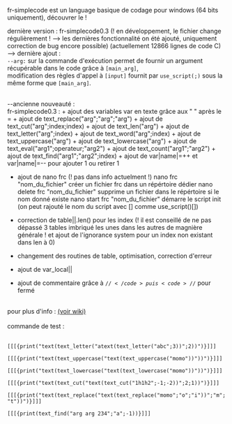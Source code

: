 fr-simplecode est un language basique de codage pour windows (64 bits uniquement), découvrer le ! 

dernière version : fr-simplecode0.3 (! en développement, le fichier change régulièrement ! --> les dernières fonctionnalité on été ajouté, uniquement correction de bug encore possible) (actuellement 12866 lignes de code C) <br> --> dernière ajout :<br><code>--arg:</code> sur la commande d'exécution permet de fournir un argument récupérable dans le code grâce à <code>[main_arg]</code>,<br>modification des règles d'appel à <code>[input]</code> fournit par <code>use_script(;)</code> sous la même forme que <code>[main_arg]</code>.

<br>
--ancienne nouveauté :<br>
fr-simplecode0.3 : 
+ ajout des variables var en texte grâce aux " " après le =
+ ajout de text_replace("arg";"arg";"arg")
+ ajout de text_cut("arg";index;index)
+ ajout de text_len("arg")
+ ajout de text_letter("arg";index)
+ ajout de text_word("arg";index)
+ ajout de text_uppercase("arg")
+ ajout de text_lowercase("arg")
+ ajout de text_eval("arg1";operateur;"arg2")
+ ajout de text_count("arg1";"arg2")
+ ajout de text_find("arg1";"arg2";index)
+ ajout de var|name|=++ et var|name|=-- pour ajouter 1 ou retirer 1

+ ajout de nano frc (! pas dans info actuelment !)
nano frc "nom_du_fichier" créer un fichier frc dans un répértoire dédier
nano delete frc "nom_du_fichier" supprime un fichier dans le répértoire si le nom donné existe
nano start frc "nom_du_fichier" démarre le script init (on peut rajouté le nom du script avec [] comme use_script()[])

+ correction de table||.len() pour les index (! il est conseillé de ne pas dépassé 3 tables imbriqué les unes dans les autres de magnière générale ! et ajout de l'ignorance system pour un index non existant dans len à 0)

+ changement des routines de table, optimisation, correction d'erreur  

+ ajout de var_local||

+ ajout de commentaire grâce à <code>$//</code> puis <code>//$</code> pour fermé

<br>
pour plus d'info : <a href="https://github.com/argentrocher/fr-simplecode/wiki">(voir wiki)</a>
<br><br>
commande de test : <br><br>

<code>[[[{print("text(text_letter("atext(text_letter("abc";3))";2))")}]]]</code>

<code>[[[{print("text(text_uppercase("text(text_uppercase("momo"))"))")}]]]</code>

<code>[[[{print("text(text_lowercase("text(text_lowercase("momo"))"))")}]]]</code>

<code>[[[{print("text(text_cut("text(text_cut("1h1h2";-1;-2))";2;1))")}]]]</code>

<code>[[[{print("text(text_replace("text(text_replace("momo";"o";"i"))";"m";"t"))")}]]]</code>

<code>[[[{print(text_find("arg arg 234";"a";-1))}]]]</code>
